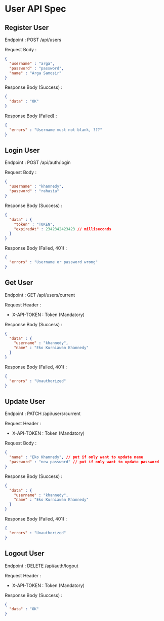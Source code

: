 # User API Spec

## Register User

Endpoint : POST /api/users

Request Body :

```json
{
  "username" : "arga",
  "password" : "password",
  "name" : "Arga Samosir" 
}
```

Response Body (Success) :

```json
{
  "data" : "OK"
}
```

Response Body (Failed) :

```json
{
  "errors" : "Username must not blank, ???"
}
```

## Login User

Endpoint : POST /api/auth/login

Request Body :

```json
{
  "username" : "khannedy",
  "password" : "rahasia" 
}
```

Response Body (Success) :

```json
{
  "data" : {
    "token" : "TOKEN",
    "expiredAt" : 2342342423423 // milliseconds
  }
}
```

Response Body (Failed, 401) :

```json
{
  "errors" : "Username or password wrong"
}
```

## Get User

Endpoint : GET /api/users/current

Request Header :

- X-API-TOKEN : Token (Mandatory) 

Response Body (Success) :

```json
{
  "data" : {
    "username" : "khannedy",
    "name" : "Eko Kurniawan Khannedy"
  }
}
```

Response Body (Failed, 401) :

```json
{
  "errors" : "Unauthorized"
}
```

## Update User

Endpoint : PATCH /api/users/current

Request Header :

- X-API-TOKEN : Token (Mandatory)

Request Body : 

```json
{
  "name" : "Eko Khannedy", // put if only want to update name
  "password" : "new password" // put if only want to update password
}
```

Response Body (Success) :

```json
{
  "data" : {
    "username" : "khannedy",
    "name" : "Eko Kurniawan Khannedy"
  }
}
```

Response Body (Failed, 401) :

```json
{
  "errors" : "Unauthorized"
}
```

## Logout User

Endpoint : DELETE /api/auth/logout

Request Header :

- X-API-TOKEN : Token (Mandatory)

Response Body (Success) :

```json
{
  "data" : "OK"
}
```